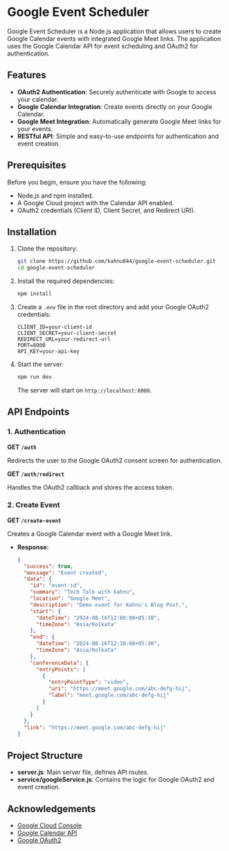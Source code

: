 # Google Event Scheduler

Google Event Scheduler is a Node.js application that allows users to create Google Calendar events with integrated Google Meet links. The application uses the Google Calendar API for event scheduling and OAuth2 for authentication.

## Features

- **OAuth2 Authentication**: Securely authenticate with Google to access your calendar.
- **Google Calendar Integration**: Create events directly on your Google Calendar.
- **Google Meet Integration**: Automatically generate Google Meet links for your events.
- **RESTful API**: Simple and easy-to-use endpoints for authentication and event creation.

## Prerequisites

Before you begin, ensure you have the following:

- Node.js and npm installed.
- A Google Cloud project with the Calendar API enabled.
- OAuth2 credentials (Client ID, Client Secret, and Redirect URI).

## Installation

1. Clone the repository:

    ```bash
    git clone https://github.com/kahnu044/google-event-scheduler.git
    cd google-event-scheduler
    ```

2. Install the required dependencies:

    ```bash
    npm install
    ```

3. Create a `.env` file in the root directory and add your Google OAuth2 credentials:

    ```env
    CLIENT_ID=your-client-id
    CLIENT_SECRET=your-client-secret
    REDIRECT_URL=your-redirect-url
    PORT=8000
    API_KEY=your-api-key
    ```

4. Start the server:

    ```bash
    npm run dev
    ```

    The server will start on `http://localhost:8000`.

## API Endpoints

### 1. Authentication

**GET `/auth`**

Redirects the user to the Google OAuth2 consent screen for authentication.

**GET `/auth/redirect`**

Handles the OAuth2 callback and stores the access token.

### 2. Create Event

**GET `/create-event`**

Creates a Google Calendar event with a Google Meet link.

- **Response:**

    ```json
    {
      "success": true,
      "message": "Event created",
      "data": {
        "id": "event-id",
        "summary": "Tech Talk with kahnu",
        "location": "Google Meet",
        "description": "Demo event for Kahnu's Blog Post.",
        "start": {
          "dateTime": "2024-08-16T12:00:00+05:30",
          "timeZone": "Asia/Kolkata"
        },
        "end": {
          "dateTime": "2024-08-16T12:30:00+05:30",
          "timeZone": "Asia/Kolkata"
        },
        "conferenceData": {
          "entryPoints": [
            {
              "entryPointType": "video",
              "uri": "https://meet.google.com/abc-defg-hij",
              "label": "meet.google.com/abc-defg-hij"
            }
          ]
        }
      },
      "link": "https://meet.google.com/abc-defg-hij"
    }
    ```

## Project Structure

- **server.js**: Main server file, defines API routes.
- **service/googleService.js**: Contains the logic for Google OAuth2 and event creation.

## Acknowledgements

- [Google Cloud Console](https://console.cloud.google.com)
- [Google Calendar API](https://developers.google.com/calendar)
- [Google OAuth2](https://developers.google.com/identity/protocols/oauth2)
